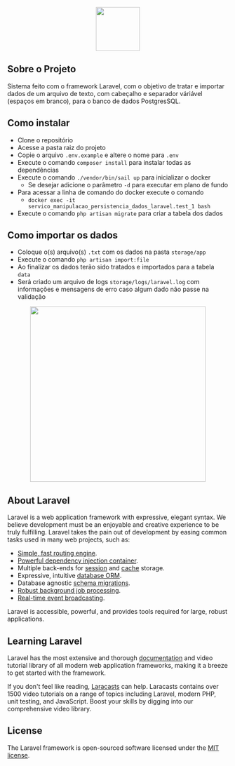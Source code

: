 <p align="center"><a href="https://laravel.com" target="_blank"><img src="https://image.flaticon.com/icons/png/512/1878/1878375.png" width="100"></a></p>

## Sobre o Projeto

Sistema feito com o framework Laravel, com o objetivo de tratar e importar dados de um arquivo de texto, com cabeçalho e separador váriável (espaços em branco), para o banco de dados PostgresSQL.

## Como instalar

- Clone o repositório
- Acesse a pasta raiz do projeto
- Copie o arquivo ```.env.example``` e altere o nome para ```.env```
- Execute o comando ```composer install``` para instalar todas as dependências
- Execute o comando ```./vendor/bin/sail up``` para inicializar o docker
  - Se desejar adicione o parâmetro ```-d``` para executar em plano de fundo
- Para acessar a linha de comando do docker execute o comando 
  - ```docker exec -it servico_manipulacao_persistencia_dados_laravel.test_1 bash```
- Execute o comando ```php artisan migrate``` para criar a tabela dos dados

## Como importar os dados

- Coloque o(s) arquivo(s) ```.txt``` com os dados na pasta ```storage/app```
- Execute o comando ```php artisan import:file```
- Ao finalizar os dados terão sido tratados e importados para a tabela ```data```
- Será criado um arquivo de logs ```storage/logs/laravel.log``` com informações e mensagens de erro caso algum dado não passe na validação

<p align="center"><a href="https://laravel.com" target="_blank"><img src="https://raw.githubusercontent.com/laravel/art/master/logo-lockup/5%20SVG/2%20CMYK/1%20Full%20Color/laravel-logolockup-cmyk-red.svg" width="400"></a></p>

## About Laravel

Laravel is a web application framework with expressive, elegant syntax. We believe development must be an enjoyable and creative experience to be truly fulfilling. Laravel takes the pain out of development by easing common tasks used in many web projects, such as:

- [Simple, fast routing engine](https://laravel.com/docs/routing).
- [Powerful dependency injection container](https://laravel.com/docs/container).
- Multiple back-ends for [session](https://laravel.com/docs/session) and [cache](https://laravel.com/docs/cache) storage.
- Expressive, intuitive [database ORM](https://laravel.com/docs/eloquent).
- Database agnostic [schema migrations](https://laravel.com/docs/migrations).
- [Robust background job processing](https://laravel.com/docs/queues).
- [Real-time event broadcasting](https://laravel.com/docs/broadcasting).

Laravel is accessible, powerful, and provides tools required for large, robust applications.

## Learning Laravel

Laravel has the most extensive and thorough [documentation](https://laravel.com/docs) and video tutorial library of all modern web application frameworks, making it a breeze to get started with the framework.

If you don't feel like reading, [Laracasts](https://laracasts.com) can help. Laracasts contains over 1500 video tutorials on a range of topics including Laravel, modern PHP, unit testing, and JavaScript. Boost your skills by digging into our comprehensive video library.

## License

The Laravel framework is open-sourced software licensed under the [MIT license](https://opensource.org/licenses/MIT).
